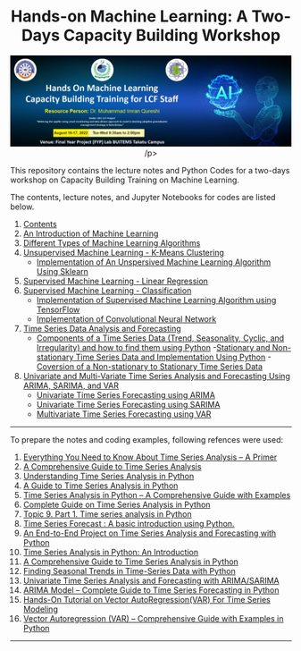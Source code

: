 <h1 align="center" >  Hands-on Machine Learning: A Two-Days Capacity Building Workshop </h1>

<p align="center">
    <img src="Image.jpg">
/p>


This repository contains the lecture notes and Python Codes for a two-days workshop on Capacity Building Training on Machine Learning.

The contents, lecture notes, and Jupyter Notebooks for codes are listed below.

1. [Contents](https://github.com/ImranNust/TwoDaysMLCapacityBuildingWorkshop.git)
2. [An Introduction of Machine Learning](https://github.com/ImranNust/TwoDaysMLCapacityBuildingWorkshop/blob/main/Presentation2_IntroductionToML.mp4)
3. [Different Types of Machine Learning Algorithms](https://github.com/ImranNust/TwoDaysMLCapacityBuildingWorkshop/blob/main/Presentation3_TypesOfML.mp4)
4. [Unsupervised Machine Learning - K-Means Clustering](https://github.com/ImranNust/TwoDaysMLCapacityBuildingWorkshop/blob/main/Presentation4_k_meansClustering.mp4)
    - [Implementation of An Unspersived Machine Learning Algorithm Using Sklearn](https://github.com/ImranNust/TwoDaysMLCapacityBuildingWorkshop/blob/main/K_meansClustering.ipynb)
5. [Supervised Machine Learning - Linear Regression](https://github.com/ImranNust/TwoDaysMLCapacityBuildingWorkshop/blob/main/Presentation5_LinearRegression.mp4)
6. [Supervised Machine Learning - Classification](https://github.com/ImranNust/TwoDaysMLCapacityBuildingWorkshop/blob/main/Presentation6_ImageClassification.mp4)
    - [Implementation of Supervised Machine Learning Algorithm using TensorFlow](https://github.com/ImranNust/TwoDaysMLCapacityBuildingWorkshop/blob/main/MNISTClassificationUsing.ipynb)
    - [Implementation of Convolutional Neural Network](https://github.com/ImranNust/TwoDaysMLCapacityBuildingWorkshop/blob/main/MNISTClassificationUsing.ipynb)
7. [Time Series Data Analysis and Forecasting](https://github.com/ImranNust/TwoDaysMLCapacityBuildingWorkshop/blob/main/Presentation7_TimeSeriesData.mp4)
    - [Components of a Time Series Data (Trend, Seasonality, Cyclic, and Irregularity) and how to find them using Python](https://github.com/ImranNust/TwoDaysMLCapacityBuildingWorkshop/blob/main/ComponentsOfTimeSeriesAnalysis.ipynb)
    -[Stationary and Non-stationary Time Series Data and Implementation Using Python](https://github.com/ImranNust/TwoDaysMLCapacityBuildingWorkshop/blob/main/StationaryNonStationaryCheck.ipynb)
    -[Coversion of a Non-stationary to Stationary Time Series Data](https://github.com/ImranNust/TwoDaysMLCapacityBuildingWorkshop/blob/main/ConversionStationaryNonStationary.ipynb)
8. [Univariate and Multi-Variate Time Series Analysis and Forecasting Using ARIMA, SARIMA, and VAR](https://github.com/ImranNust/TwoDaysMLCapacityBuildingWorkshop/blob/main/Presentation8_UnivariateTimeSeriesForecasting%20%20.pptx)
    - [Univariate Time Series Forecasting using ARIMA](https://github.com/ImranNust/TwoDaysMLCapacityBuildingWorkshop/blob/main/ARIMA.ipynb)
    - [Univariate Time Series Forecasting using SARIMA](https://github.com/ImranNust/TwoDaysMLCapacityBuildingWorkshop/blob/main/ARIMA.ipynb)
    - [Multivariate Time Series Forecasting using VAR](https://github.com/ImranNust/TwoDaysMLCapacityBuildingWorkshop/blob/main/VAR.ipynb)


<hr></hr>

To prepare the notes and coding examples, following refences were used:

1. [Everything You Need to Know About Time Series Analysis – A Primer](https://www.expressanalytics.com/blog/time-series-analysis/)
2. [A Comprehensive Guide to Time Series Analysis](https://www.analyticsvidhya.com/blog/2021/10/a-comprehensive-guide-to-time-series-analysis/)
3. [Understanding Time Series Analysis in Python](https://www.simplilearn.com/tutorials/python-tutorial/time-series-analysis-in-python)
4. [A Guide to Time Series Analysis in Python](https://builtin.com/data-science/time-series-python)
5. [Time Series Analysis in Python – A Comprehensive Guide with Examples](https://www.machinelearningplus.com/time-series/time-series-analysis-python/)
6. [Complete Guide on Time Series Analysis in Python](https://www.kaggle.com/code/prashant111/complete-guide-on-time-series-analysis-in-python/notebook)
7. [Topic 9. Part 1. Time series analysis in Python](https://www.kaggle.com/code/kashnitsky/topic-9-part-1-time-series-analysis-in-python)
8. [Time Series Forecast : A basic introduction using Python.](https://medium.com/@stallonejacob/time-series-forecast-a-basic-introduction-using-python-414fcb963000)
9. [An End-to-End Project on Time Series Analysis and Forecasting with Python](https://towardsdatascience.com/an-end-to-end-project-on-time-series-analysis-and-forecasting-with-python-4835e6bf050b)
10. [Time Series Analysis in Python: An Introduction](https://towardsdatascience.com/time-series-analysis-in-python-an-introduction-70d5a5b1d52a)
11. [A Comprehensive Guide to Time Series Analysis in Python](https://www.turing.com/kb/comprehensive-guide-to-time-series-analysis-in-Python)
12. [Finding Seasonal Trends in Time-Series Data with Python](https://towardsdatascience.com/finding-seasonal-trends-in-time-series-data-with-python-ce10c37aa861)
13. [Univariate Time Series Analysis and Forecasting with ARIMA/SARIMA](https://www.section.io/engineering-education/univariate-time-series-analysis-with-arima-in-python/)
14. [ARIMA Model – Complete Guide to Time Series Forecasting in Python](https://www.machinelearningplus.com/time-series/arima-model-time-series-forecasting-python/)
15. [Hands-On Tutorial on Vector AutoRegression(VAR) For Time Series Modeling](https://analyticsindiamag.com/hands-on-tutorial-on-vector-autoregressionvar-for-time-series-modeling/)
16. [Vector Autoregression (VAR) – Comprehensive Guide with Examples in Python](https://www.machinelearningplus.com/time-series/vector-autoregression-examples-python/)

<hr></hr>

